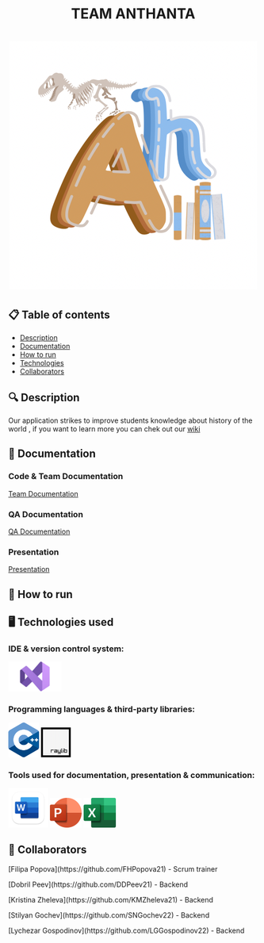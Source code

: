<h1 align="center"> TEAM ANTHANTA <h1>

<div align="center"> <img src="Documents/logo.png" alt="Anthanta" /> </div>

## 📋 Table of contents
  - [Description](#description)
  - [Documentation](#docs)
  - [How to run](#install)
  - [Technologies](#technologies)
  - [Collaborators](#collaborators)

## 🔍 Description <a name="description"></a>
<p> Our application strikes to improve students knowledge about history of the world , if you want to learn more you can chek out our <a href="https://github.com/IVAndreev21/YRT/wiki/Summary">wiki</a> </p>

## 📃 Documentation <a name="docs"></a>
### Code & Team Documentation

[Team Documentation]()

### QA Documentation
[QA Documentation]()
  

### Presentation
[Presentation]()

## 🚀 How to run <a name="install"></a>


## 🖥️ Technologies used <a name="technologies"></a>
### IDE & version control system:
<a href="[https://en.wikipedia.org]/"><img src="Documents/visual.png" alt="VS Icon" height="60"/></a>

### Programming languages & third-party libraries:
<a href="https://en.wikipedia.org/"><img src="Documents/c++.png" alt="CPP Icon" height="70"/></a> <a href="https://raylib.handmade.network"><img src="Documents/Raylib_logo.png" alt="Raylib" height="60"/></a> 

### Tools used for documentation, presentation & communication:
<a href="https://www.macupdate.com"><img src="Documents/word.png" alt="Word Icon" height="80"/></a> <a href="https://www.microsoft.com/en-ww/microsoft-365/powerpoint"><img src="Documents/power_point.png" alt="PowerPoint Icon" height="60"/></a> <a href="https://www.microsoft.com/en-ww/microsoft-365/excel"><img src="Documents/excel.png" alt="Excel Icon" height="60"/></a> 


## 🧑 Collaborators <a name="collaborators"></a>
<p>[Filipa Popova](https://github.com/FHPopova21) - Scrum trainer </p>
<p>[Dobril Peev](https://github.com/DDPeev21) - Backend</p>
<p>[Kristina Zheleva](https://github.com/KMZheleva21) - Backend</p>
<p>[Stilyan Gochev](https://github.com/SNGochev22) - Backend</p>
<p>[Lychezar Gospodinov](https://github.com/LGGospodinov22) - Backend</p>
